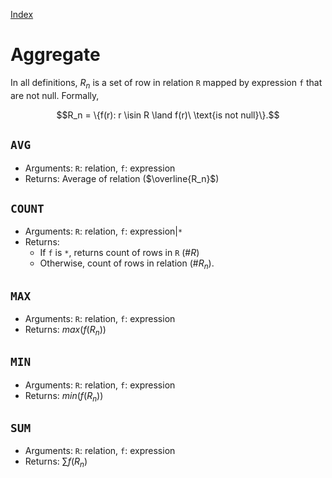 [Index](../Functions.md)

# Aggregate

In all definitions, $R_n$ is a set of row in relation `R` mapped by expression `f` that are not null. Formally, 

$$R_n = \{f(r): r \isin R \land f(r)\ \text{is not null}\}.$$


## `AVG`

* Arguments: `R`: relation, `f`: expression
* Returns: Average of relation ($\overline{R_n}$)

## `COUNT`

* Arguments: `R`: relation, `f`: expression|`*`
* Returns:
    * If `f` is `*`, returns count of rows in `R` ($\#R$)
    * Otherwise, count of rows in relation ($\#R_n$).

## `MAX`

* Arguments: `R`: relation, `f`: expression
* Returns: $max(f(R_n))$

## `MIN`

* Arguments: `R`: relation, `f`: expression
* Returns: $min(f(R_n))$

## `SUM`

* Arguments: `R`: relation, `f`: expression
* Returns: $\sum f(R_n)$
